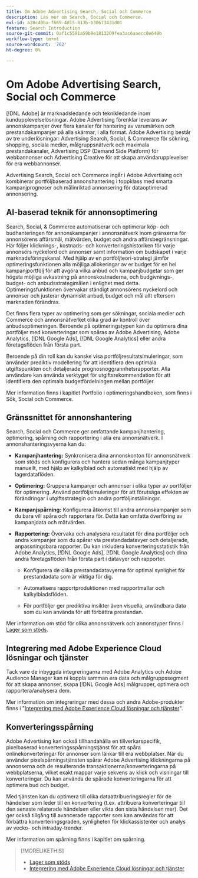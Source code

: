```yaml
---
title: Om Adobe Advertising Search, Social och Commerce
description: Läs mer om Search, Social och Commerce.
exl-id: a28c49ba-f669-4d15-813b-b30673431d01
feature: Search Introduction
source-git-commit: 0af1c5591a59b9e1813209fea3ac6aaecc0e649b
workflow-type: tm+mt
source-wordcount: '762'
ht-degree: 0%

---
```


# Om Adobe Advertising Search, Social och Commerce

[!DNL Adobe] är marknadsledande och teknikledande inom kundupplevelselösningar. Adobe Advertising förenklar leverans av annonskampanjer över flera kanaler för hantering av varumärken och prestandakampanjer på alla skärmar, i alla format. Adobe Advertising består av tre underlösningar: Advertising Search, Social, &amp; Commerce för sökning, shopping, sociala medier, målgruppsnätverk och maximala prestandakanaler, Advertising DSP (Demand Side Platform) för webbannonser och Advertising Creative för att skapa användarupplevelser för era webbannonser.

Advertising Search, Social och Commerce ingår i Adobe Advertising och kombinerar portföljbaserad annonshantering i toppklass med smarta kampanjprognoser och målinriktad annonsering för dataoptimerad annonsering.

## AI-baserad teknik för annonsoptimering

Search, Social, &amp; Commerce automatiserar och optimerar köp- och budhanteringen för annonskampanjer i annonsnätverk inom gränserna för annonsörens affärsmål, mätvärden, budget och andra affärsbegränsningar. Här följer klicknings-, kostnads- och konverteringshistoriken för varje annonsörs nyckelord och annonser samt information om budskapet i varje marknadsföringskanal. Med hjälp av en portföljteori-strategi jämför optimeringsfunktionen alla möjliga allokeringar av er budget för en hel kampanjportfölj för att avgöra vilka anbud och kampanjbudgetar som ger högsta möjliga avkastning på annonskostnaderna, och budgivnings-, budget- och anbudsstrategimålen i enlighet med detta. Optimeringsfunktionen övervakar ständigt annonsörens nyckelord och annonser och justerar dynamiskt anbud, budget och mål allt eftersom marknaden förändras.

Det finns flera typer av optimering som ger sökningar, sociala medier och Commerce och annonsnätverket olika grad av kontroll över anbudsoptimeringen. Beroende på optimeringstypen kan du optimera dina portföljer med konverteringar som spåras av Adobe Advertising, Adobe Analytics, [!DNL Google Ads], [!DNL Google Analytics] eller andra företagsflöden från första part.

Beroende på din roll kan du kanske visa portföljresultatsimuleringar, som använder prediktiv modellering för att identifiera den optimala utgiftspunkten och detaljerade prognosnoggrannhetsrapporter. Alla användare kan använda verktyget för utgiftsrekommendation för att identifiera den optimala budgetfördelningen mellan portföljer.

Mer information finns i kapitlet Portfolio i optimeringshandboken, som finns i Sök, Social och Commerce.

## Gränssnittet för annonshantering

Search, Social och Commerce ger omfattande kampanjhantering, optimering, spårning och rapportering i alla era annonsnätverk. I annonshanteringsvyerna kan du:

* **Kampanjhantering:** Synkronisera dina annonskonton för annonsnätverk som stöds och konfigurera och hantera sedan många kampanjtyper manuellt, med hjälp av kalkylblad och automatiskt med hjälp av lagerdataflöden.

* **Optimering:** Gruppera kampanjer och annonser i olika typer av portföljer för optimering. Använd portföljsimuleringar för att förutsäga effekten av förändringar i utgiftsstrategin och andra portföljinställningar.

* **Kampanjspårning:** Konfigurera åtkomst till andra annonskampanjer som du bara vill spåra och rapportera för. Detta kan omfatta överföring av kampanjdata och mätvärden.

* **Rapportering:** Övervaka och analysera resultatet för dina portföljer och andra kampanjer som du spårar via prestandadatavyer och detaljerade, anpassningsbara rapporter. Du kan inkludera konverteringsstatistik från Adobe Analytics, [!DNL Google Ads], [!DNL Google Analytics] och dina andra företagsflöden från första part i datavyer och rapporter.

   * Konfigurera de olika prestandadatavyerna för optimal synlighet för prestandadata som är viktiga för dig.

   * Automatisera rapportproduktionen med rapportmallar och kalkylbladsflöden.

   * För portföljer ger prediktiva insikter även visuella, användbara data som du kan använda för att förbättra prestandan.

Mer information om stöd för olika annonsnätverk och annonstyper finns i [Lager som stöds](/help/search-social-commerce/introduction/supported-inventory.md).

## Integrering med Adobe Experience Cloud lösningar och tjänster

Tack vare de inbyggda integreringarna med Adobe Analytics och Adobe Audience Manager kan ni koppla samman era data och målgruppssegment för att skapa annonser, skapa [!DNL Google Ads] målgrupper, optimera och rapportera/analysera dem.

Mer information om integreringar med dessa och andra Adobe-produkter finns i &quot;[Integrering med Adobe Experience Cloud lösningar och tjänster](/help/search-social-commerce/introduction/integrations.md)&quot;.

## Konverteringsspårning

Adobe Advertising kan också tillhandahålla en tillverkarspecifik, pixelbaserad konverteringsspårningstjänst för att spåra onlinekonverteringar för annonser som länkar till era webbplatser. När du använder pixelspårningstjänsten spårar Adobe Advertising klickningarna på annonserna och de resulterande transaktionerna/konverteringarna på webbplatserna, vilket exakt mappar varje sekvens av klick och visningar till konverteringar. Du kan använda de spårade konverteringarna för att optimera bud och budget.

Med tjänsten kan du optimera till olika dataattribueringsregler för de händelser som leder till en konvertering (t.ex. attribuera konverteringar till den senaste relaterade händelsen eller vikta den sista händelsen mer). Det ger också tillgång till avancerade rapporter som kan användas för att förbättra konverteringsgraden, synligheten för klickassistenter och analys av vecko- och intraday-trender.

Mer information om spårning finns i kapitlet om spårning.

>[!MORELIKETHIS]
>
>* [Lager som stöds](supported-inventory.md)
>* [Integrering med Adobe Experience Cloud lösningar och tjänster](integrations.md)
